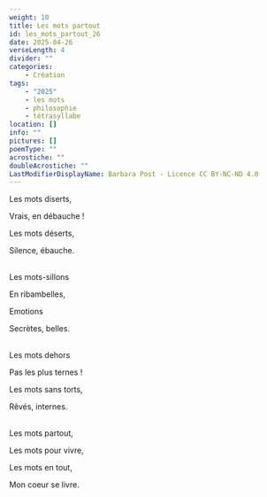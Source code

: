 ```yaml
---
weight: 10
title: Les mots partout
id: les_mots_partout_26
date: 2025-04-26
verseLength: 4
divider: ""
categories:
    - Création
tags:
    - "2025"
    - les mots
    - philosophie
    - tétrasyllabe
location: []
info: ""
pictures: []
poemType: ""
acrostiche: ""
doubleAcrostiche: ""
LastModifierDisplayName: Barbara Post - Licence CC BY-NC-ND 4.0
---
```

Les mots diserts,

Vrais, en débauche !

Les mots déserts,

Silence, ébauche.

 \
Les mots-sillons

En ribambelles,

Emotions

Secrètes, belles.

 \
Les mots dehors

Pas les plus ternes !

Les mots sans torts,

Rêvés, internes.

 \
Les mots partout,

Les mots pour vivre,

Les mots en tout,

Mon coeur se livre.
